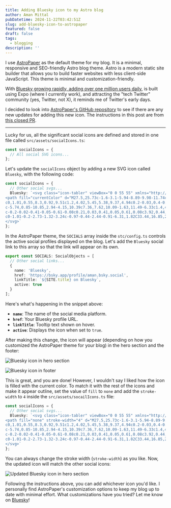 ```yaml
---
title: Adding Bluesky icon to my Astro blog
author: Aman Mittal
pubDatetime: 2024-11-22T03:42:51Z
slug: add-bluesky-icon-to-astropaper
featured: false
draft: false
tags:
  - blogging
description: ''
---
```


I use [AstroPaper](https://github.com/satnaing/astro-paper) as the default theme for my blog. It is a minimal, responsive and SEO-friendly Astro blog theme. Astro is a modern static site builder that allows you to build faster websites with less client-side JavaScript. This theme is minimal and customization-friendly.

With [Bluesky growing rapidly, adding over one million users daily](https://www.cnet.com/tech/bluesky-explained-why-this-social-media-network-is-now-growing-by-1-million-users-daily-luke-skywalker/), is built using Expo (where I currently work), and attracting the "tech Twitter" community (yes, Twitter, not X), it reminds me of Twitter's early days.

I decided to look into [AstroPaper's GitHub repository](https://github.com/satnaing/astro-paper) to see if there are any new updates for adding this new icon. The instructions in this post are from [this closed PR](https://github.com/satnaing/astro-paper/pull/209).

---

Lucky for us, all the significant social icons are defined and stored in one file called `src/assets/socialIcons.ts`:

```ts
const socialIcons = {
  // All social SVG icons...
};
```

Let's update the `socialIcons` object by adding a new SVG icon called `Bluesky`, with the following code:

```ts
const socialIcons = {
  // Other social svgs...
  Bluesky: `<svg class="icon-tabler" viewBox="0 0 55 55" xmlns="http://www.w3.org/2000/svg" xmlns:xlink="http://www.w3.org/1999/xlink" version="1.1">
<path fill="currentColor" d="M27.5,25.73c-1.6-3.1-5.94-8.89-9.98-11.74c-3.87-2.73-5.35-2.26-6.31-1.82c-1.12,0.51-1.32,2.23-1.32,3.24
c0,1.01,0.55,8.3,0.92,9.51c1.2,4.02,5.45,5.38,9.37,4.94c0.2-0.03,0.4-0.06,0.61-0.08c-0.2,0.03-0.41,0.06-0.61,0.08
c-5.74,0.85-10.85,2.94-4.15,10.39c7.36,7.62,10.09-1.63,11.49-6.33c1.4,4.69,3.01,13.61,11.35,6.33c6.27-6.33,1.72-9.54-4.02-10.39
c-0.2-0.02-0.41-0.05-0.61-0.08c0.21,0.03,0.41,0.05,0.61,0.08c3.92,0.44,8.18-0.92,9.37-4.94c0.36-1.22,0.92-8.5,0.92-9.51
c0-1.01-0.2-2.73-1.32-3.24c-0.97-0.44-2.44-0.91-6.31,1.82C33.44,16.85,29.1,22.63,27.5,25.73z" />
</svg>`
};
```

In the AstroPaper theme, the `SOCIALS` array inside the `stc/config.ts` controls the active social profiles displayed on the blog. Let's add the `Bluesky` social link to this array so that the link will appear on its own.

```ts
export const SOCIALS: SocialObjects = [
  // Other social links...
  {
    name: 'Bluesky',
    href: 'https://bsky.app/profile/aman.bsky.social',
    linkTitle: `${SITE.title} on Bluesky`,
    active: true
  }
];
```

Here's what's happening in the snippet above:

- **`name`**: The name of the social media platform.
- **`href`**: Your Bluesky profile URL.
- **`linkTitle`**: Tooltip text shown on hover.
- **`active`**: Displays the icon when set to `true`.

After making this change, the icon will appear (depending on how you customized the AstroPaper theme for your blog) in the hero section and the footer:

![Bluesky icon in hero section](/images/bluesky-icon/ss2.png)

![Bluesky icon in footer](/images/bluesky-icon/ss1.png)

This is great, and you are done! However, I wouldn't say I liked how the icon is filled with the current color. To match it with the rest of the icons and make it appear outline, set the value of `fill` to `none` and add the `stroke-width` to `4` inside the `src/assets/socailIcons.ts` file:

```ts
const socialIcons = {
  // Other social svgs...
  Bluesky: `<svg class="icon-tabler" viewBox="0 0 55 55" xmlns="http://www.w3.org/2000/svg" xmlns:xlink="http://www.w3.org/1999/xlink" version="1.1">
<path fill="none" stroke-width="4" d="M27.5,25.73c-1.6-3.1-5.94-8.89-9.98-11.74c-3.87-2.73-5.35-2.26-6.31-1.82c-1.12,0.51-1.32,2.23-1.32,3.24
c0,1.01,0.55,8.3,0.92,9.51c1.2,4.02,5.45,5.38,9.37,4.94c0.2-0.03,0.4-0.06,0.61-0.08c-0.2,0.03-0.41,0.06-0.61,0.08
c-5.74,0.85-10.85,2.94-4.15,10.39c7.36,7.62,10.09-1.63,11.49-6.33c1.4,4.69,3.01,13.61,11.35,6.33c6.27-6.33,1.72-9.54-4.02-10.39
c-0.2-0.02-0.41-0.05-0.61-0.08c0.21,0.03,0.41,0.05,0.61,0.08c3.92,0.44,8.18-0.92,9.37-4.94c0.36-1.22,0.92-8.5,0.92-9.51
c0-1.01-0.2-2.73-1.32-3.24c-0.97-0.44-2.44-0.91-6.31,1.82C33.44,16.85,29.1,22.63,27.5,25.73z" />
</svg>`
};
```

You can always change the stroke width (`stroke-width`) as you like. Now, the updated icon will match the other social icons:

![Updated Bluesky icon in hero section](/images/bluesky-icon/ss3.png)

Following the instructions above, you can add whichever icon you'd like. I personally find AstroPaper's customization options to keep my blog up to date with minimal effort. What customizations have you tried? Let me know on [Bluesky](https://bsky.app/profile/aman.bsky.social)!
